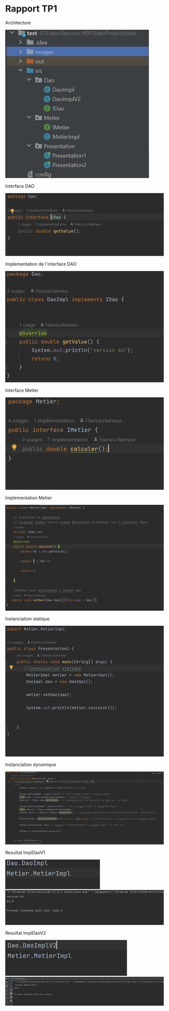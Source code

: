 <h1>Rapport TP1</h1>

<p>Architecture</p>
<img src="images/img.png">

<p>Interface DAO</p>
<img src = "images/InterfaceDAO.png">

<p>Implementation de l'interface DAO</p>
<img src = "images/ImplDAO.png">

<p>Interface Metier</p>
<img src="images/InterfaceMetier.png">

<p>Implementation Metier</p>
<img src="images/ImplMetier.png">

<p>Instanciation statique</p>
<img src="images/InstanciationStatique.png">

<p>Instanciation dynamique</p>
<img src="images/InstanciationDynamique.png">

<p>Resultat ImplDaoV1</p>
<img src="images/ConfigV1.png">
<img src="images/ImplDaoV1BD.png">

<p>Resultat ImplDaoV2</p>
<img src="images/ConfigV2.png">
<img src="images/ImplDaoV2WS.png">





